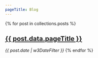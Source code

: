 ```yaml
---
pageTitle: Blog
---
```


{% for post in collections.posts %}
<h2><a href="{{ post.url }}">{{ post.data.pageTitle }}</a></h2>
<em>{{ post.date | w3DateFilter }}</em>
{% endfor %}
